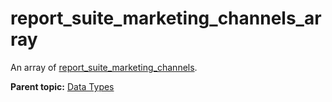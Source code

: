 # report_suite_marketing_channels_array

An array of [report_suite_marketing_channels](r_report_suite_marketing_channels.md#).

**Parent topic:** [Data Types](../data_types/c_datatypes.md)

